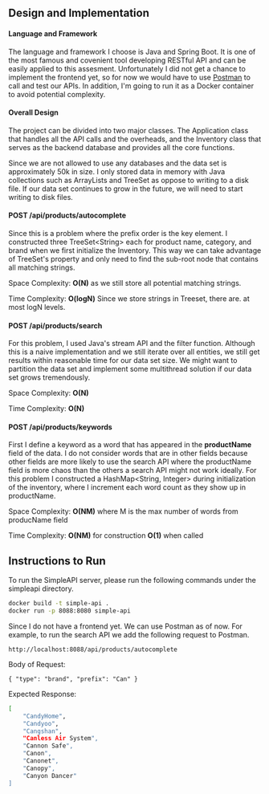 ## Design and Implementation

#### Language and Framework

The language and framework I choose is Java and Spring Boot. It is one of the most famous and covenient tool developing RESTful API and can be easily applied to this assesment. Unfortunately I did not get a chance to implement the frontend yet, so for now we would have to use [Postman](https://www.postman.com/) to call and test our APIs. In addition, I'm going to run it as a Docker container to avoid potential complexity.

#### Overall Design

The project can be divided into two major classes. The Application class that handles all the API calls and the overheads, and the Inventory class that serves as the backend database and provides all the core functions.

Since we are not allowed to use any databases and the data set is approximately 50k in size. I only stored data in memory with Java collections such as ArrayLists and TreeSet as oppose to writing to a disk file. If our data set continues to grow in the future, we will need to start writing to disk files.

#### POST /api/products/autocomplete

Since this is a problem where the prefix order is the key element. I constructed three TreeSet\<String> each for product name, category, and brand when we first initialize the Inventory. This way we can take advantage of TreeSet's property and only need to find the sub-root node that contains all matching strings.

Space Complexity: **O(N)** as we still store all potential matching strings.

Time Complexity: **O(logN)** Since we store strings in Treeset, there are. at most logN levels.

#### POST /api/products/search

For this problem, I used Java's stream API and the filter function. Although this is a naive implementation and we still iterate over all entities, we still get results within reasonable time for our data set size. We might want to partition the data set and implement  some multithread solution if our data set grows tremendously.

Space Complexity: **O(N)** 

Time Complexity: **O(N)** 

#### POST /api/products/keywords

First I define a keyword as a word that has appeared in the **productName** field of the data. I do not consider words that are in other fields because other fields are more likely to use the search API where the productName field is more chaos than the others a search API might not work ideally. For this problem I constructed a HashMap<String, Integer> during initialization of the inventory, where I increment each word count as they show up in productName.

Space Complexity: **O(NM)** where M is the max number of words from producName field

Time Complexity: **O(NM)** for construction **O(1)** when called

## Instructions to Run

To run the SimpleAPI server, please run the following commands under the simpleapi directory.

```bash
docker build -t simple-api .
docker run -p 8088:8080 simple-api
```

Since I do not have a frontend yet. We can use Postman as of now. For example, to run the search API we add the following request to Postman.

```ba
http://localhost:8088/api/products/autocomplete
```

Body of Request:

```ba
{ "type": "brand", "prefix": "Can" }
```

Expected Response:

```bash
[
    "CandyHome",
    "Candyoo",
    "Cangshan",
    "Canless Air System",
    "Cannon Safe",
    "Canon",
    "Canonet",
    "Canopy",
    "Canyon Dancer"
]
```
